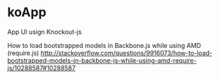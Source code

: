 koApp
=====

App UI usign Knockout-js


How to load bootstrapped models in Backbone.js while using AMD (require.js)
http://stackoverflow.com/questions/9916073/how-to-load-bootstrapped-models-in-backbone-js-while-using-amd-require-js/10288587#10288587
